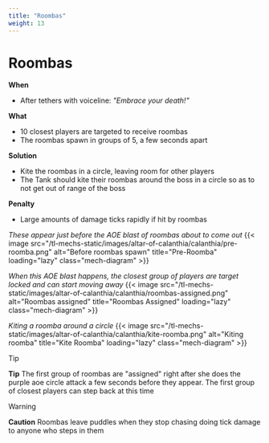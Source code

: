 ```yaml
---
title: "Roombas"
weight: 13
---
```


# Roombas

**When**
- After tethers with voiceline: _"Embrace your death!"_

**What**
- 10 closest players are targeted to receive roombas
- The roombas spawn in groups of 5, a few seconds apart

**Solution**
- Kite the roombas in a circle, leaving room for other players
- The Tank should kite their roombas around the boss in a circle so as to not get out of range of the boss

**Penalty**
- Large amounts of damage ticks rapidly if hit by roombas

_These appear just before the AOE blast of roombas about to come out_
{{< image src="/tl-mechs-static/images/altar-of-calanthia/calanthia/pre-roomba.png" alt="Before roombas spawn" title="Pre-Roomba" loading="lazy" class="mech-diagram" >}}

_When this AOE blast happens, the closest group of players are target locked and can start moving away_
{{< image src="/tl-mechs-static/images/altar-of-calanthia/calanthia/roombas-assigned.png" alt="Roombas assigned" title="Roombas Assigned" loading="lazy" class="mech-diagram" >}}

_Kiting a roomba around a circle_
{{< image src="/tl-mechs-static/images/altar-of-calanthia/calanthia/kite-roomba.png" alt="Kiting roomba" title="Kite Roomba" loading="lazy" class="mech-diagram" >}}

> [!TIP]
> **Tip**
> The first group of roombas are "assigned" right after she does the purple aoe circle attack a few seconds before they appear. The first group of closest players can step back at this time

> [!WARNING]
> **Caution**
> Roombas leave puddles when they stop chasing doing tick damage to anyone who steps in them
